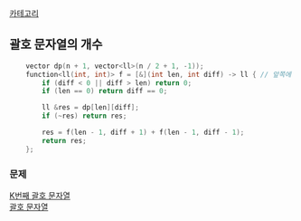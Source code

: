 [카테고리](/README.md)
## 괄호 문자열의 개수
```cpp
    vector dp(n + 1, vector<ll>(n / 2 + 1, -1));
    function<ll(int, int)> f = [&](int len, int diff) -> ll { // 앞쪽에 (가 diff개 더 많이 있을 때 문자 len개 붙여서 괄호문자열 만드는 경우의 수
        if (diff < 0 || diff > len) return 0;
        if (len == 0) return diff == 0;

        ll &res = dp[len][diff];
        if (~res) return res;

        res = f(len - 1, diff + 1) + f(len - 1, diff - 1);
        return res;
    };
```

### 문제
[K번째 괄호 문자열](https://www.acmicpc.net/problem/17428)   
[괄호 문자열](https://www.acmicpc.net/problem/1023)   